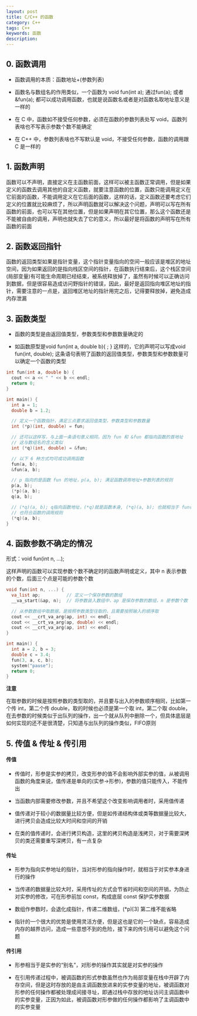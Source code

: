 ```yaml
---
layout: post
title: C/C++ 的函数
category: C++
tags: C++
keywords: 函数
description:
---
```


## 0. 函数调用

- 函数调用的本质：函数地址+(参数列表)

- 函数名与数组名的作用类似，一个函数为 void fun(int a); 通过fun(a); 或者&fun(a); 都可以成功调用函数，也就是说函数名或者是对函数名取地址意义是一样的

- 在 C 中，函数如不接受任何参数，必须在函数的参数列表处写 void，函数列表啥也不写表示参数个数不能确定

- 在 C++ 中，参数列表啥也不写默认是 void，不接受任何参数，函数的调用跟 C 是一样的

## 1. 函数声明

函数可以不声明，直接定义在主函数前面，这样可以被主函数正常调用，但是如果定义的函数去调用其他的自定义函数，就要注意函数的位置，函数只能调用定义在它前面的函数，不能调用定义在它后面的函数，这样的话，定义函数还要考虑它们定义的位置就比较麻烦了，所以声明函数就可以解决这个问题，声明可以写在所有函数的前面，也可以写在其他位置，但是如果声明在其它位置，那么这个函数还是不能被自由的调用，声明也就失去了它的意义，所以最好是将函数的声明写在所有函数的前面

## 2. 函数返回指针

函数的返回类型如果是指针变量，这个指针变量指向的空间一般应该是堆区的地址空间，因为如果返回的是指向栈区空间的指针，在函数执行结束后，这个栈区空间(局部变量)有可能生命周期已经结束，被系统释放掉了，虽然有时候可以正确访问到数据，但是很容易造成访问野指针的错误，因此，最好是返回指向堆区地址的指针，需要注意的一点是，返回堆区地址的指针用完之后，记得要释放掉，避免造成内存泄漏

## 3. 函数类型

- 函数的类型是由返回值类型，参数类型和参数数量确定的

- 如函数原型是void fun(int a, double b){ ; } 这样的，它的声明可以写成void fun(int, double); 这条语句表明了函数的返回值类型，参数类型和参数数量可以确定一个函数的类型

```cpp
int fun(int a, double b) {
​  cout << a << " " << b << endl;
​  return 0;
}

int main() {
​  int a = 1;
​  double b = 1.2;

  // 定义一个函数指针，满足三点要求返回值类型，参数类型和参数数量
​  int (*p)(int, double) = fun;

  // 还可以这样写，与上面一条语句意义相同，因为 fun 和 &fun 都指向函数的首地址
  // 这与数组名的含义类似
​  int (*q)(int, double) = &fun;

  // 以下 6 种方式均可成功调用函数
​  fun(a, b);
​  &fun(a, b);

  // p 指向的是函数 fun 的地址，p(a, b); 满足函数调用地址+参数列表的规则
​  p(a, b);
  (*p)(a, b);
  q(a, b);

  // (*q)(a, b); q指向函数地址，(*q)就是函数本身, (*q)(a, b); 也就相当于 fun(a, b)
  // 也符合函数的调用规则
​  (*q)(a, b);
}
```

## 4. 函数参数不确定的情况

形式：void fun(int n, ...);

这样声明的函数可以实现参数个数不确定时的函数声明或定义，其中 n 表示参数的个数，后面三个点是可能的参数个数

```cpp
void fun(int n, ...) {
​  va_list ap;          // 定义一个保存参数的数组
​  __va_start(&ap, n);  // 将参数装入数组中，ap 是保存参数的数组，n 是参数个数

  // 从参数数组中取数据，是按照参数类型往取的，且需要按照输入的顺序取
​  cout << __crt_va_arg(ap, int) << endl;
​  cout << __crt_va_arg(ap, double) << endl;
​  cout << __crt_va_arg(ap, int) << endl;
}

int main() {
​  int a = 2, b = 3;
​  double c = 3.4;
​  fun(3, a, c, b);
​  system("pause");
​  return 0;
}
```

**注意**

在取参数的时候是按照参数的类型取的，并且要与出入的参数顺序相同，比如第一个传 int，第二个传 double，取的时候也必须是第一个取 int，第二个取 double，在去参数的时候类似于出队列的操作，出一个就从队列中删除一个，但具体底层是如何实现的还不是很清楚，只知道与出队列的操作类似，FIFO原则

## 5. 传值 & 传址 & 传引用

#### 传值

- 传值时，形参是实参的拷贝，改变形参的值不会影响外部实参的值，从被调用函数的角度来说，值传递是单向的(实参->形参)，参数的值只能传入，不能传出

- 当函数内部需要修改参数，并且不希望这个改变影响调用者时，采用值传递

- 值传递对于较小的数据量比较方便，但是如传递结构体或类等数据量比较大，进行拷贝会造成比较大时间和空间的开销

- 在类的值传递时，会进行拷贝构造，这里的拷贝构造是浅拷贝，对于需要深拷贝的类还需要重写深拷贝，有一点复杂

#### 传址

- 形参为指向实参地址的指针，当对形参的指向操作时，就相当于对实参本身进行的操作

- 当传递的数据量比较大时，采用传址的方式会节省时间和空间的开销，为防止对实参的修改，可在形参前加 const，构成底层 const 保护实参数据

- 数组作参数时，会退化成指针，传递二维数组，(*p)[3] 第二维不能省略

- 指针的一个很大的优势是使用灵活方便，但是这也是它的一个缺点，容易造成内存的越界访问，造成一些意想不到的危险，接下来的传引用可以避免这个问题

#### 传引用

- 形参相当于是实参的“别名”，对形参的操作其实就是对实参的操作

- 在引用传递过程中，被调函数的形式参数虽然也作为局部变量在栈中开辟了内存空间，但是这时存放的是由主调函数放进来的实参变量的地址，被调函数对形参的任何操作都被处理成间接寻址，即通过栈中存放的地址访问主调函数中的实参变量，正因为如此，被调函数对形参做的任何操作都影响了主调函数中的实参变量
